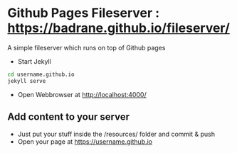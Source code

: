 # Github Pages Fileserver : https://badrane.github.io/fileserver/
A simple fileserver which runs on top of Github pages
- Start Jekyll
```bash
cd username.github.io
jekyll serve
```
- Open Webbrowser at [http://localhost:4000/](http://localhost:4000/)

## Add content to your server
- Just put your stuff inside the /resources/ folder and commit & push
- Open your page at https://username.github.io
